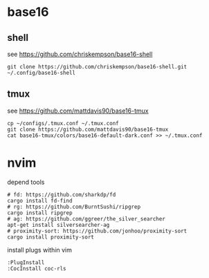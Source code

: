 # base16

## shell

see https://github.com/chriskempson/base16-shell

    git clone https://github.com/chriskempson/base16-shell.git ~/.config/base16-shell

## tmux

see https://github.com/mattdavis90/base16-tmux

    cp ~/configs/.tmux.conf ~/.tmux.conf
    git clone https://github.com/mattdavis90/base16-tmux
    cat base16-tmux/colors/base16-default-dark.conf >> ~/.tmux.conf


# nvim

depend tools

    # fd: https://github.com/sharkdp/fd
    cargo install fd-find
    # rg: https://github.com/BurntSushi/ripgrep
    cargo install ripgrep
    # ag: https://github.com/ggreer/the_silver_searcher
    apt-get install silversearcher-ag
    # proximity-sort: https://github.com/jonhoo/proximity-sort 
    cargo install proximity-sort

install plugs within vim

    :PlugInstall
    :CocInstall coc-rls

